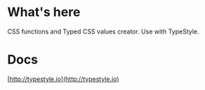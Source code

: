 # What's here

CSS functions and Typed CSS values creator. Use with TypeStyle.

# Docs 

[http://typestyle.io](http://typestyle.io)